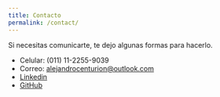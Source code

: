 ```yaml
---
title: Contacto
permalink: /contact/
---
```


<p class="heavy-title">Si necesitas comunicarte, te dejo algunas formas para hacerlo.</p> 

 + Celular: (011) 11-2255-9039
 + Correo: alejandrocenturion@outlook.com
 + [Linkedin](http://www.linkedin.com/in/alejandro-centurion)
 + [GitHub](http://github.com/acenturion)
